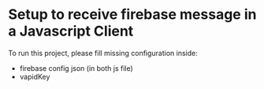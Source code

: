 # Setup to receive firebase message in a Javascript Client
To run this project, please fill missing configuration inside:

* firebase config json (in both js file)
* vapidKey



